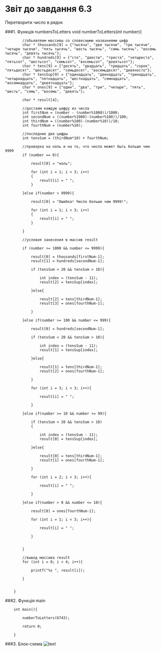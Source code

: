 # Звіт до завдання 6.3

Перетворити число в рядок

###1. Функція numbersToLetters
		void numberToLetters(int number){
	
			//обьявляем массивы со словесными названиями цифр
			char * thousands[9] = {"тысяча", "две тысячи", "три тысячи", "четыре тысячи", "пять тысячь", "шесть тысячь", "семь тысячь", "восемь тысячь", "девять тысячь"};
			char * hundreds[9] = {"сто", "двести", "триста", "четыреста", "пятьсот", "шестьсот", "семьсот", "восемьсот", "девятьсот"};
			char * tens[9] = {"десять", "двадцать", "тридцать", "сорок", "пятьдесят", "шестьдесят", "семьдесят", "восемьдесят", "девяносто"};
			char * tensSup[9] = {"одинадцать", "двенадцать", "тринадцать", "четырнадцать", "пятнадцать", "шестнадцать", "семнадцать", "восемнадцать", "девятнадцать"};
			char * ones[9] = {"один", "два", "три", "четыре", "пять", "шесть", "семь", "восемь", "девять"};

			char * result[4];

			//достаем каждую цифру из числа
			int firstNum = (number - (number%1000))/1000;
			int secondNum = ((number%1000)-(number%100))/100;
			int thirdNum = ((number%100)-(number%10))/10;
			int fourthNum = (number%10);

			//последние две цифры
			int tensSum = (thirdNum*10) + fourthNum;

			//проверка на ноль и на то, что число может быть больше чем 9999
			if (number == 0){

				result[0] = "ноль";

				for (int i = 1; i < 3; i++)
				{
					result[i] = " ";
				}

			}else if(number > 9999){

				result[0] = "Ошибка! Число больше чем 9999!";

				for (int i = 1; i < 3; i++)
				{
					result[i] = " ";
				}

			}

			//условия занесения в массив result
			
			if (number >= 1000 && number <= 9999){

				result[0] = thousands[firstNum-1];
				result[1] = hundreds[secondNum-1];

				if (tensSum < 20 && tensSum > 10){

					int index = (tensSum - 11);
					result[2] = tensSup[index];

				}else{

					result[2] = tens[thirdNum-1];
					result[3] = ones[fourthNum-1];

				}
				
			}else if(number >= 100 && number <= 999){

				result[0] = hundreds[secondNum-1];

				if (tensSum < 20 && tensSum > 10){

					int index = (tensSum - 11);
					result[1] = tensSup[index];

				}else{

					result[1] = tens[thirdNum-1];
					result[2] = ones[fourthNum-1];

				}

				for (int i = 3; i < 3; i++){
					
					result[i] = " ";
				
				}

			}else if(number >= 10 && number <= 99){

				if (tensSum < 20 && tensSum > 10)
				{

					int index = (tensSum - 11);
					result[0] = tensSup[index];

				}else{

					result[0] = tens[thirdNum-1];
					result[1] = ones[fourthNum-1];

				}

				for (int i = 2; i < 3; i++){

					result[i] = " ";
				
				}

			}else if(number > 0 && number <= 10){

				result[0] = ones[fourthNum-1];
				
				for (int i = 1; i < 3; i++){

					result[i] = " ";

				}
				
			
			}

			//вывод массива result
			for (int i = 0; i < 4; i++){

				printf("%s ", result[i]);

			}
			

		}

###2. Функція main

		int main(){
			
			numberToLetters(6743);

			return 0;

		}

###3. Блок-схема
![text](file:///home/parallels/lab07/md/block-schemes/lab06/thirdEx.png)
